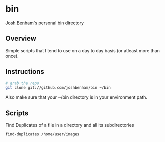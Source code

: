 bin
===

[Josh Benham](http://joshbenham.net)'s personal bin directory

Overview
--------

Simple scripts that I tend to use on a day to day basis (or atleast more than once).

Instructions
------------
```sh
# grab the repo
git clone git://github.com/joshbenham/bin ~/bin
```

Also make sure that your ~/bin directory is in your environment path.

Scripts
-------

Find Duplicates of a file in a directory and all its subdirectories
```sh
find-duplicates /home/user/images
```
